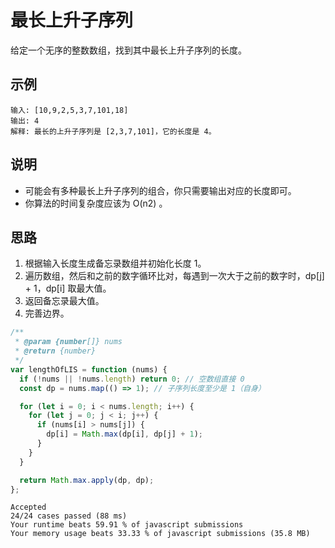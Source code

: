 # 最长上升子序列

给定一个无序的整数数组，找到其中最长上升子序列的长度。

## 示例

```
输入: [10,9,2,5,3,7,101,18]
输出: 4
解释: 最长的上升子序列是 [2,3,7,101]，它的长度是 4。
```

## 说明

- 可能会有多种最长上升子序列的组合，你只需要输出对应的长度即可。
- 你算法的时间复杂度应该为 O(n2) 。

## 思路

1. 根据输入长度生成备忘录数组并初始化长度 1。
2. 遍历数组，然后和之前的数字循环比对，每遇到一次大于之前的数字时，dp[j] + 1，dp[i] 取最大值。
3. 返回备忘录最大值。
4. 完善边界。

```js
/**
 * @param {number[]} nums
 * @return {number}
 */
var lengthOfLIS = function (nums) {
  if (!nums || !nums.length) return 0; // 空数组直接 0
  const dp = nums.map(() => 1); // 子序列长度至少是 1（自身）

  for (let i = 0; i < nums.length; i++) {
    for (let j = 0; j < i; j++) {
      if (nums[i] > nums[j]) {
        dp[i] = Math.max(dp[i], dp[j] + 1);
      }
    }
  }

  return Math.max.apply(dp, dp);
};
```

```
Accepted
24/24 cases passed (88 ms)
Your runtime beats 59.91 % of javascript submissions
Your memory usage beats 33.33 % of javascript submissions (35.8 MB)
```
